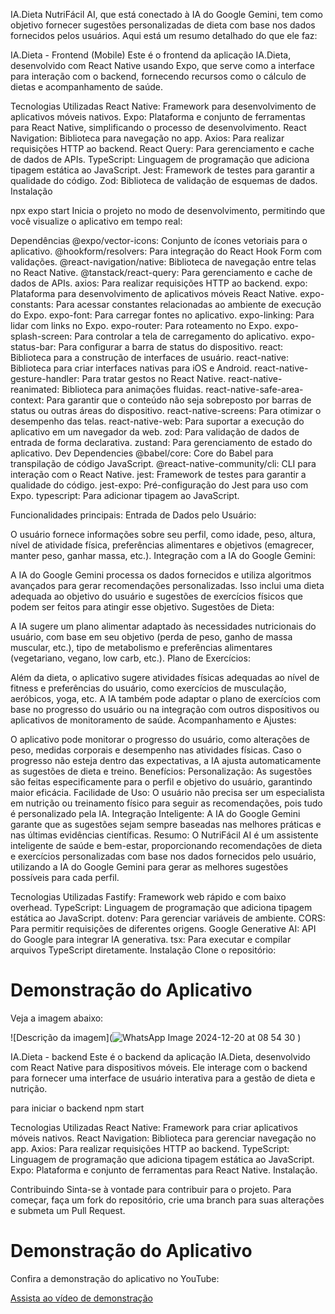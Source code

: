 IA.Dieta NutriFácil AI, que está conectado à IA do Google Gemini, tem como objetivo fornecer sugestões personalizadas de dieta com base nos dados fornecidos pelos usuários. Aqui está um resumo detalhado do que ele faz:

IA.Dieta - Frontend (Mobile)
Este é o frontend da aplicação IA.Dieta, desenvolvido com React Native usando Expo, que serve como a interface para interação com o backend, fornecendo recursos como o cálculo de dietas e acompanhamento de saúde.

Tecnologias Utilizadas
React Native: Framework para desenvolvimento de aplicativos móveis nativos.
Expo: Plataforma e conjunto de ferramentas para React Native, simplificando o processo de desenvolvimento.
React Navigation: Biblioteca para navegação no app.
Axios: Para realizar requisições HTTP ao backend.
React Query: Para gerenciamento e cache de dados de APIs.
TypeScript: Linguagem de programação que adiciona tipagem estática ao JavaScript.
Jest: Framework de testes para garantir a qualidade do código.
Zod: Biblioteca de validação de esquemas de dados.
Instalação


npx expo start
Inicia o projeto no modo de desenvolvimento, permitindo que você visualize o aplicativo em tempo real:


Dependências
@expo/vector-icons: Conjunto de ícones vetoriais para o aplicativo.
@hookform/resolvers: Para integração do React Hook Form com validações.
@react-navigation/native: Biblioteca de navegação entre telas no React Native.
@tanstack/react-query: Para gerenciamento e cache de dados de APIs.
axios: Para realizar requisições HTTP ao backend.
expo: Plataforma para desenvolvimento de aplicativos móveis React Native.
expo-constants: Para acessar constantes relacionadas ao ambiente de execução do Expo.
expo-font: Para carregar fontes no aplicativo.
expo-linking: Para lidar com links no Expo.
expo-router: Para roteamento no Expo.
expo-splash-screen: Para controlar a tela de carregamento do aplicativo.
expo-status-bar: Para configurar a barra de status do dispositivo.
react: Biblioteca para a construção de interfaces de usuário.
react-native: Biblioteca para criar interfaces nativas para iOS e Android.
react-native-gesture-handler: Para tratar gestos no React Native.
react-native-reanimated: Biblioteca para animações fluidas.
react-native-safe-area-context: Para garantir que o conteúdo não seja sobreposto por barras de status ou outras áreas do dispositivo.
react-native-screens: Para otimizar o desempenho das telas.
react-native-web: Para suportar a execução do aplicativo em um navegador da web.
zod: Para validação de dados de entrada de forma declarativa.
zustand: Para gerenciamento de estado do aplicativo.
Dev Dependencies
@babel/core: Core do Babel para transpilação de código JavaScript.
@react-native-community/cli: CLI para interação com o React Native.
jest: Framework de testes para garantir a qualidade do código.
jest-expo: Pré-configuração do Jest para uso com Expo.
typescript: Para adicionar tipagem ao JavaScript.




Funcionalidades principais:
Entrada de Dados pelo Usuário:

O usuário fornece informações sobre seu perfil, como idade, peso, altura, nível de atividade física, preferências alimentares e objetivos (emagrecer, manter peso, ganhar massa, etc.).
Integração com a IA do Google Gemini:

A IA do Google Gemini processa os dados fornecidos e utiliza algoritmos avançados para gerar recomendações personalizadas.
Isso inclui uma dieta adequada ao objetivo do usuário e sugestões de exercícios físicos que podem ser feitos para atingir esse objetivo.
Sugestões de Dieta:

A IA sugere um plano alimentar adaptado às necessidades nutricionais do usuário, com base em seu objetivo (perda de peso, ganho de massa muscular, etc.), tipo de metabolismo e preferências alimentares (vegetariano, vegano, low carb, etc.).
Plano de Exercícios:

Além da dieta, o aplicativo sugere atividades físicas adequadas ao nível de fitness e preferências do usuário, como exercícios de musculação, aeróbicos, yoga, etc.
A IA também pode adaptar o plano de exercícios com base no progresso do usuário ou na integração com outros dispositivos ou aplicativos de monitoramento de saúde.
Acompanhamento e Ajustes:

O aplicativo pode monitorar o progresso do usuário, como alterações de peso, medidas corporais e desempenho nas atividades físicas.
Caso o progresso não esteja dentro das expectativas, a IA ajusta automaticamente as sugestões de dieta e treino.
Benefícios:
Personalização: As sugestões são feitas especificamente para o perfil e objetivo do usuário, garantindo maior eficácia.
Facilidade de Uso: O usuário não precisa ser um especialista em nutrição ou treinamento físico para seguir as recomendações, pois tudo é personalizado pela IA.
Integração Inteligente: A IA do Google Gemini garante que as sugestões sejam sempre baseadas nas melhores práticas e nas últimas evidências científicas.
Resumo:
O NutriFácil AI é um assistente inteligente de saúde e bem-estar, proporcionando recomendações de dieta e exercícios personalizadas com base nos dados fornecidos pelo usuário, utilizando a IA do Google Gemini para gerar as melhores sugestões possíveis para cada perfil.

Tecnologias Utilizadas
Fastify: Framework web rápido e com baixo overhead.
TypeScript: Linguagem de programação que adiciona tipagem estática ao JavaScript.
dotenv: Para gerenciar variáveis de ambiente.
CORS: Para permitir requisições de diferentes origens.
Google Generative AI: API do Google para integrar IA generativa.
tsx: Para executar e compilar arquivos TypeScript diretamente.
Instalação
Clone o repositório:



# Demonstração do Aplicativo

Veja a imagem abaixo:

![Descrição da imagem](![WhatsApp Image 2024-12-20 at 08 54 30](https://github.com/user-attachments/assets/061bd1b8-e2b6-4b0d-b49d-4d33d20d21b2)
)



IA.Dieta - backend
Este é o  backend  da aplicação IA.Dieta, desenvolvido com React Native para dispositivos móveis. Ele interage com o backend para fornecer uma interface de usuário interativa para a gestão de dieta e nutrição.

para iniciar o backend npm start

Tecnologias Utilizadas
React Native: Framework para criar aplicativos móveis nativos.
React Navigation: Biblioteca para gerenciar navegação no app.
Axios: Para realizar requisições HTTP ao backend.
TypeScript: Linguagem de programação que adiciona tipagem estática ao JavaScript.
Expo: Plataforma e conjunto de ferramentas para React Native.
Instalação.


Contribuindo
Sinta-se à vontade para contribuir para o projeto. Para começar, faça um fork do repositório, crie uma branch para suas alterações e submeta um Pull Request.


# Demonstração do Aplicativo

Confira a demonstração do aplicativo no YouTube:

[Assista ao vídeo de demonstração](https://youtube.com/shorts/fQj85F_d2QI?feature=share)


